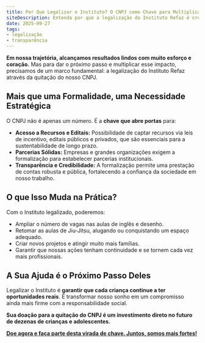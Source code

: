 ```yaml
---
title: Por Que Legalizar o Instituto? O CNPJ como Chave para Multiplicar o Impacto
siteDescription: Entenda por que a legalização do Instituto Refaz é crucial para ampliar nosso impacto. Sua doação para o CNPJ pode transformar mais vidas. Doe agora!
date: 2025-09-27
tags:
- legalização
- transparência
---
```

**Em nossa trajetória, alcançamos resultados lindos com muito esforço e coração.** Mas para dar o próximo passo e multiplicar esse impacto, precisamos de um marco fundamental: a legalização do Instituto Refaz através da quitação do nosso CNPJ.

## Mais que uma Formalidade, uma Necessidade Estratégica

O CNPJ não é apenas um número. É a **chave que abre portas** para:

- **Acesso a Recursos e Editais:** Possibilidade de captar recursos via leis de incentivo, editais públicos e privados, que são essenciais para a sustentabilidade de longo prazo.
- **Parcerias Sólidas:** Empresas e grandes organizações exigem a formalização para estabelecer parcerias institucionais.
- **Transparência e Credibilidade:** A formalização permite uma prestação de contas robusta e pública, fortalecendo a confiança da sociedade em nosso trabalho.

## O que Isso Muda na Prática?

Com o Instituto legalizado, poderemos:

- Ampliar o número de vagas nas aulas de inglês e desenho.
- Retomar as aulas de Jiu-Jitsu, alugando ou conquistando um espaço adequado.
- Criar novos projetos e atingir muito mais famílias.
- Garantir que nossas ações tenham continuidade e se tornem cada vez mais profissionais.

## A Sua Ajuda é o Próximo Passo Deles

Legalizar o Instituto é **garantir que cada criança continue a ter oportunidades reais**. É transformar nosso sonho em um compromisso ainda mais firme com a responsabilidade social.

**Sua doação para a quitação do CNPJ é um investimento direto no futuro de dezenas de crianças e adolescentes.**

[**Doe agora e faça parte desta virada de chave. Juntos, somos mais fortes!**](/como-ajudar/#doarcnpj)